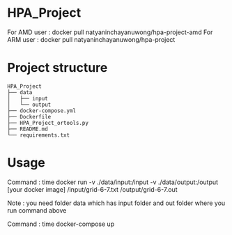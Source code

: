 # HPA_Project
For AMD user : docker pull natyaninchayanuwong/hpa-project-amd
For ARM user : docker pull natyaninchayanuwong/hpa-project

# Project structure
```plaintext
HPA_Project
├── data
│   ├── input
│   └── output
├── docker-compose.yml
├── Dockerfile
├── HPA_Project_ortools.py
├── README.md
└── requirements.txt
```

# Usage
Command : time docker run -v ./data/input:/input  -v ./data/output:/output [your docker image] /input/grid-6-7.txt /output/grid-6-7.out

Note : you need folder data which has input folder and out folder where you run command above

Command : time docker-compose up 

